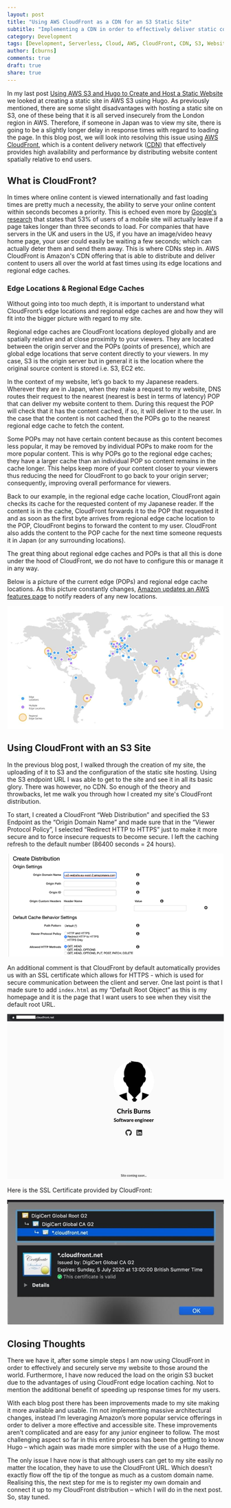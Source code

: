 ```yaml
---
layout: post
title: "Using AWS CloudFront as a CDN for an S3 Static Site"
subtitle: "Implementing a CDN in order to effectively deliver static content in close proximity to readers"
category: Development
tags: [Development, Serverless, Cloud, AWS, CloudFront, CDN, S3, Website]
author: [cburns]
comments: true
draft: true
share: true
---
```


In my last post [Using AWS S3 and Hugo to Create and Host a Static Website](https://capgemini.github.io/development/Using-S3-and-Hugo-to-Create-Hosting-Static-Website/) we looked at creating a static site in AWS S3 using Hugo. As previously mentioned, there are some slight disadvantages with hosting a static site on S3, one of these being that it is all served insecurely from the London region in AWS. Therefore, if someone in Japan was to view my site, there is going to be a slightly longer delay in response times with regard to loading the page. In this blog post, we will look into resolving this issue using [AWS CloudFront](https://aws.amazon.com/cloudfront/), which is a content delivery network ([CDN](https://en.wikipedia.org/wiki/Content_delivery_network)) that effectively provides high availability and performance by distributing website content spatially relative to end users. 

## What is CloudFront?
In times where online content is viewed internationally and fast loading times are pretty much a necessity, the ability to serve your online content within seconds becomes a priority. This is echoed even more by [Google's research](https://think.storage.googleapis.com/docs/mobile-page-speed-new-industry-benchmarks.pdf) that states that 53% of users of a mobile site will actually leave if a page takes longer than three seconds to load. For companies that have servers in the UK and users in the US, if you have an image/video heavy home page, your user could easily be waiting a few seconds; which can actually deter them and send them away. This is where CDNs step in. AWS CloudFront is Amazon's CDN offering that is able to distribute and deliver content to users all over the world at fast times using its edge locations and regional edge caches. 

### Edge Locations & Regional Edge Caches
Without going into too much depth, it is important to understand what CloudFront’s edge locations and regional edge caches are and how they will fit into the bigger picture with regard to my site.

Regional edge caches are CloudFront locations deployed globally and are spatially relative and at close proximity to your viewers. They are located between the origin server and the POPs (points of presence), which are global edge locations that serve content directly to your viewers. In my case, S3 is the origin server but in general it is the location where the original source content is stored i.e. S3, EC2 etc.

In the context of my website, let’s go back to my Japanese readers. Wherever they are in Japan, when they make a request to my website, DNS routes their request to the nearest (nearest is best in terms of latency) POP that can deliver my website content to them. During this request the POP will check that it has the content cached, if so, it will deliver it to the user. In the case that the content is not cached then the POPs go to the nearest regional edge cache to fetch the content. 

Some POPs may not have certain content because as this content becomes less popular, it may be removed by individual POPs to make room for the more popular content. This is why POPs go to the regional edge caches; they have a larger cache than an individual POP so content remains in the cache longer. This helps keep more of your content closer to your viewers thus reducing the need for CloudFront to go back to your origin server; consequently, improving overall performance for viewers.

Back to our example, in the regional edge cache location, CloudFront again checks its cache for the requested content of my Japanese reader. If the content is in the cache, CloudFront forwards it to the POP that requested it and as soon as the first byte arrives from regional edge cache location to the POP, CloudFront begins to forward the content to my user. CloudFront also adds the content to the POP cache for the next time someone requests it in Japan (or any surrounding locations).

The great thing about regional edge caches and POPs is that all this is done under the hood of CloudFront, we do not have to configure this or manage it in any way.

Below is a picture of the current edge (POPs) and regional edge cache locations. As this picture constantly changes, [Amazon updates an AWS features page](https://aws.amazon.com/cloudfront/features/) to notify readers of any new locations.

![CloudFront edge and regional edge cache locations](/images/2020-04-07-Using-AWS-CloudFront-as-a-CDN/edge-locations.jpg)

## Using CloudFront with an S3 Site
In the previous blog post, I walked through the creation of my site, the uploading of it to S3 and the configuration of the static site hosting. Using the S3 endpoint URL I was able to get to the site and see it in all its basic glory. There was however, no CDN. So enough of the theory and throwbacks, let me walk you through how I created my site's CloudFront distribution.

To start, I created a CloudFront “Web Distribution” and specified the S3 Endpoint as the “Origin Domain Name” and made sure that in the “Viewer Protocol Policy”, I selected “Redirect HTTP to HTTPS” just to make it more secure and to force insecure requests to become secure. I left the caching refresh to the default number (86400 seconds = 24 hours).

![CloudFront config](/images/2020-04-07-Using-AWS-CloudFront-as-a-CDN/cloudfront-config.jpg)

An additional comment is that CloudFront by default automatically provides us with an SSL certificate which allows for HTTPS - which is used for secure communication between the client and server. One last point is that I made sure to add `index.html` as my “Default Root Object” as this is my homepage and it is the page that I want users to see when they visit the default root URL.

![CloudFront served website](/images/2020-04-07-Using-AWS-CloudFront-as-a-CDN/cloudfront-distribution.jpg)

Here is the SSL Certificate provided by CloudFront:

![CloudFront default provided SSL Certificate](/images/2020-04-07-Using-AWS-CloudFront-as-a-CDN/cloudfront-default-certificate.jpg)

## Closing Thoughts
There we have it, after some simple steps I am now using CloudFront in order to effectively and securely serve my website to those around the world. Furthermore, I have now reduced the load on the origin S3 bucket due to the advantages of using CloudFront edge location caching. Not to mention the additional benefit of speeding up response times for my users.

With each blog post there has been improvements made to my site making it more available and usable. I’m not implementing massive architectural changes, instead I’m leveraging Amazon’s more popular service offerings in order to deliver a more effective and accessible site. These improvements aren’t complicated and are easy for any junior engineer to follow. The most challenging aspect so far in this entire process has been the getting to know Hugo – which again was made more simpler with the use of a Hugo theme.

The only issue I have now is that although users can get to my site easily no matter the location, they have to use the CloudFront URL. Which doesn’t exactly flow off the tip of the tongue as much as a custom domain name. Realising this, the next step for me is to register my own domain and connect it up to my CloudFront distribution – which I will do in the next post. So, stay tuned.


